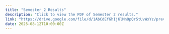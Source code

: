 ```yaml
---
title: "Semester 2 Results"
description: "Click to view the PDF of Semester 2 results."
link: "https://drive.google.com/file/d/1AbCdEfGhIjKlMnOpQrStUvWxYz/preview"
date: 2025-08-12T10:00:00Z
---
```


